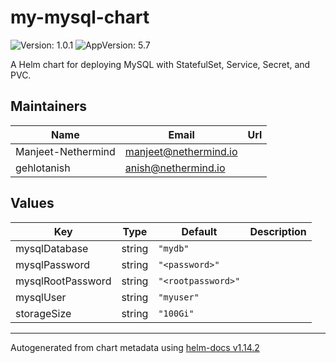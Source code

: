 
# my-mysql-chart

![Version: 1.0.1](https://img.shields.io/badge/Version-1.0.1-informational?style=flat-square) ![AppVersion: 5.7](https://img.shields.io/badge/AppVersion-5.7-informational?style=flat-square)

A Helm chart for deploying MySQL with StatefulSet, Service, Secret, and PVC.

## Maintainers

| Name | Email | Url |
| ---- | ------ | --- |
| Manjeet-Nethermind | <manjeet@nethermind.io> |  |
| gehlotanish | <anish@nethermind.io> |  |

## Values

| Key | Type | Default | Description |
|-----|------|---------|-------------|
| mysqlDatabase | string | `"mydb"` |  |
| mysqlPassword | string | `"<password>"` |  |
| mysqlRootPassword | string | `"<rootpassword>"` |  |
| mysqlUser | string | `"myuser"` |  |
| storageSize | string | `"100Gi"` |  |

----------------------------------------------
Autogenerated from chart metadata using [helm-docs v1.14.2](https://github.com/norwoodj/helm-docs/releases/v1.14.2)
